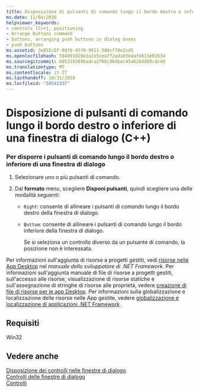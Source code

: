 ```yaml
---
title: Disposizione di pulsanti di comando lungo il bordo destro o inferiore di una finestra di dialogo (C++)
ms.date: 11/04/2016
helpviewer_keywords:
- controls [C++], positioning
- Arrange Buttons command
- buttons, arranging push buttons in dialog boxes
- push buttons
ms.assetid: 2e855cbf-90f8-4ff0-9511-508cf78e2cd5
ms.openlocfilehash: 594991029e2a2e5cea7f2ada93b4afe613e02634
ms.sourcegitcommit: 6052185696adca270bc9bdbec45a626dd89cdcdd
ms.translationtype: MT
ms.contentlocale: it-IT
ms.lasthandoff: 10/31/2018
ms.locfileid: "50541337"
---
```

# <a name="arranging-push-buttons-along-the-right-or-bottom-of-a-dialog-box-c"></a>Disposizione di pulsanti di comando lungo il bordo destro o inferiore di una finestra di dialogo (C++)

### <a name="to-arrange-push-buttons-along-the-right-or-bottom-of-a-dialog-box"></a>Per disporre i pulsanti di comando lungo il bordo destro o inferiore di una finestra di dialogo

1. Selezionare uno o più pulsanti di comando.

2. Dal **formato** menu, scegliere **Disponi pulsanti**, quindi scegliere una delle modalità seguenti:

   - `Right`: consente di allineare i pulsanti di comando lungo il bordo destro della finestra di dialogo.

   - `Bottom`: consente di allineare i pulsanti di comando lungo il bordo inferiore della finestra di dialogo.

       Se si seleziona un controllo diverso da un pulsante di comando, la posizione non è interessata.

Per informazioni sull'aggiunta di risorse a progetti gestiti, vedi [risorse nelle App Desktop](/dotnet/framework/resources/index) nel *manuale dello sviluppatore di .NET Framework*. Per informazioni sull'aggiunta manuale di file di risorse a progetti gestiti, sull'accesso alle risorse, visualizzazione di risorse statiche e sull'assegnazione di stringhe di risorse alle proprietà, vedere [creazione di file di risorse per le app Desktop](/dotnet/framework/resources/creating-resource-files-for-desktop-apps). Per informazioni sulla globalizzazione e localizzazione delle risorse nelle App gestite, vedere [globalizzazione e localizzazione di applicazioni .NET Framework](/dotnet/standard/globalization-localization/index).

## <a name="requirements"></a>Requisiti

Win32

## <a name="see-also"></a>Vedere anche

[Disposizione dei controlli nelle finestre di dialogo](../windows/arrangement-of-controls-on-dialog-boxes.md)<br/>
[Controlli delle finestre di dialogo](../windows/controls-in-dialog-boxes.md)<br/>
[Controlli](../mfc/controls-mfc.md)